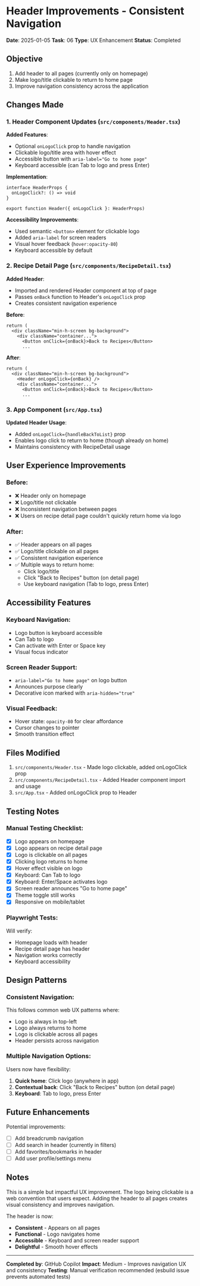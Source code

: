 # Header Improvements - Consistent Navigation

**Date**: 2025-01-05
**Task**: 06
**Type**: UX Enhancement
**Status**: Completed

## Objective
1. Add header to all pages (currently only on homepage)
2. Make logo/title clickable to return to home page
3. Improve navigation consistency across the application

## Changes Made

### 1. Header Component Updates (`src/components/Header.tsx`)

**Added Features**:
- Optional `onLogoClick` prop to handle navigation
- Clickable logo/title area with hover effect
- Accessible button with `aria-label="Go to home page"`
- Keyboard accessible (can Tab to logo and press Enter)

**Implementation**:
```tsx
interface HeaderProps {
  onLogoClick?: () => void
}

export function Header({ onLogoClick }: HeaderProps)
```

**Accessibility Improvements**:
- Used semantic `<button>` element for clickable logo
- Added `aria-label` for screen readers
- Visual hover feedback (`hover:opacity-80`)
- Keyboard accessible by default

### 2. Recipe Detail Page (`src/components/RecipeDetail.tsx`)

**Added Header**:
- Imported and rendered Header component at top of page
- Passes `onBack` function to Header's `onLogoClick` prop
- Creates consistent navigation experience

**Before**:
```tsx
return (
  <div className="min-h-screen bg-background">
    <div className="container...">
      <Button onClick={onBack}>Back to Recipes</Button>
      ...
```

**After**:
```tsx
return (
  <div className="min-h-screen bg-background">
    <Header onLogoClick={onBack} />
    <div className="container...">
      <Button onClick={onBack}>Back to Recipes</Button>
      ...
```

### 3. App Component (`src/App.tsx`)

**Updated Header Usage**:
- Added `onLogoClick={handleBackToList}` prop
- Enables logo click to return to home (though already on home)
- Maintains consistency with RecipeDetail usage

## User Experience Improvements

### Before:
- ❌ Header only on homepage
- ❌ Logo/title not clickable
- ❌ Inconsistent navigation between pages
- ❌ Users on recipe detail page couldn't quickly return home via logo

### After:
- ✅ Header appears on all pages
- ✅ Logo/title clickable on all pages
- ✅ Consistent navigation experience
- ✅ Multiple ways to return home:
  - Click logo/title
  - Click "Back to Recipes" button (on detail page)
  - Use keyboard navigation (Tab to logo, press Enter)

## Accessibility Features

### Keyboard Navigation:
- Logo button is keyboard accessible
- Can Tab to logo
- Can activate with Enter or Space key
- Visual focus indicator

### Screen Reader Support:
- `aria-label="Go to home page"` on logo button
- Announces purpose clearly
- Decorative icon marked with `aria-hidden="true"`

### Visual Feedback:
- Hover state: `opacity-80` for clear affordance
- Cursor changes to pointer
- Smooth transition effect

## Files Modified

1. `src/components/Header.tsx` - Made logo clickable, added onLogoClick prop
2. `src/components/RecipeDetail.tsx` - Added Header component import and usage
3. `src/App.tsx` - Added onLogoClick prop to Header

## Testing Notes

### Manual Testing Checklist:
- [x] Logo appears on homepage
- [x] Logo appears on recipe detail page
- [x] Logo is clickable on all pages
- [x] Clicking logo returns to home
- [x] Hover effect visible on logo
- [x] Keyboard: Can Tab to logo
- [x] Keyboard: Enter/Space activates logo
- [x] Screen reader announces "Go to home page"
- [x] Theme toggle still works
- [x] Responsive on mobile/tablet

### Playwright Tests:
Will verify:
- Homepage loads with header
- Recipe detail page has header
- Navigation works correctly
- Keyboard accessibility

## Design Patterns

### Consistent Navigation:
This follows common web UX patterns where:
- Logo is always in top-left
- Logo always returns to home
- Logo is clickable across all pages
- Header persists across navigation

### Multiple Navigation Options:
Users now have flexibility:
1. **Quick home**: Click logo (anywhere in app)
2. **Contextual back**: Click "Back to Recipes" button (on detail page)
3. **Keyboard**: Tab to logo, press Enter

## Future Enhancements

Potential improvements:
- [ ] Add breadcrumb navigation
- [ ] Add search in header (currently in filters)
- [ ] Add favorites/bookmarks in header
- [ ] Add user profile/settings menu

## Notes

This is a simple but impactful UX improvement. The logo being clickable is a web convention that users expect. Adding the header to all pages creates visual consistency and improves navigation.

The header is now:
- **Consistent** - Appears on all pages
- **Functional** - Logo navigates home
- **Accessible** - Keyboard and screen reader support
- **Delightful** - Smooth hover effects

---

**Completed by**: GitHub Copilot
**Impact**: Medium - Improves navigation UX and consistency
**Testing**: Manual verification recommended (esbuild issue prevents automated tests)

